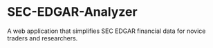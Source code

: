 # SEC-EDGAR-Analyzer
A web application that simplifies SEC EDGAR financial data for novice traders and researchers. 
